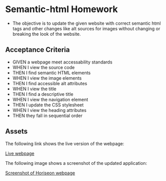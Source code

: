 # Semantic-html Homework

- The objective is to update the given website with correct semantic html tags and other changes like alt sources for images without changing or breaking the look of the website.

## Acceptance Criteria

- GIVEN a webpage meet accessability standards
- WHEN I view the source code
- THEN I find semantic HTML elements
- WHEN I view the image elements
- THEN I find accessible alt attributes
- WHEN I view the title
- THEN I find a descriptive title
- WHEN I view the navigation element
- THEN I update the CSS stylesheet
- WHEN I view the heading attributes
- THEN they fall in sequential order

## Assets

The following link shows the live version of the webpage:

[Live webpage](https://yockaflocka.github.io/semantic-html/)

The following image shows a screenshot of the updated application:

[Screenshot of Horiseon webpage](./assets/images/horiseon-webpage.png)